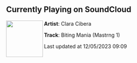 ## Currently Playing on SoundCloud

[<img align="left" width="100" src="https://i1.sndcdn.com/artworks-MZOukVkLJ2ajx5nj-AYGsnQ-t500x500.jpg">](https://soundcloud.com/clara_cibera/biting-mania-mastrng-2)

**Artist**: Clara Cibera 

**Track**: Biting Mania (Mastrng 1)

Last updated at 12/05/2023 09:09
